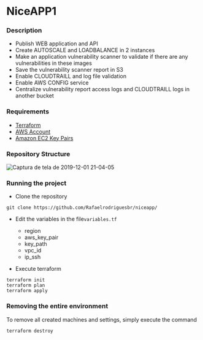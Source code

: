 
# NiceAPP1

### Description

- Publish WEB application and API
- Create AUTOSCALE and LOADBALANCE in 2 instances
- Make an application vulnerability scanner to validate if there are any vulnerabilities in these images
- Save the vulnerability scanner report in S3
- Enable CLOUDTRAILL and log file validation
- Enable AWS CONFIG service
- Centralize vulnerability report access logs and CLOUDTRAILL logs in another bucket


### Requirements
- [Terraform](https://www.terraform.io/downloads.html)
- [AWS Account](https://aws.amazon.com/)
- [Amazon EC2 Key Pairs](https://docs.aws.amazon.com/AWSEC2/latest/UserGuide/ec2-key-pairs.html)

### Repository Structure
![Captura de tela de 2019-12-01 21-04-05](https://user-images.githubusercontent.com/57097868/69922884-d29a8c00-147e-11ea-897e-2c63a46fd728.png)

### Running the project

- Clone the repository
```
git clone https://github.com/Rafaelrodriguesbr/niceapp/

```
- Edit the variables in the file`variables.tf` 
     -   region
     -   aws_key_pair
     -   key_path
     -   vpc_id
     -   ip_ssh


- Execute terraform

```
terraform init
terraform plan
terraform apply

```

### Removing the entire environment

To remove all created machines and settings, simply execute the command

`terraform destroy`


